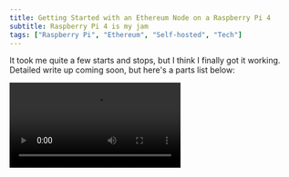 ```yaml
---
title: Getting Started with an Ethereum Node on a Raspberry Pi 4
subtitle: Raspberry Pi 4 is my jam
tags: ["Raspberry Pi", "Ethereum", "Self-hosted", "Tech"]
---
```

<p class="w-full">It took me quite a few starts and stops, but I think I finally got it working. Detailed write up coming soon, but here's a parts list below:</p>

<div class="w-2/3 mx-auto my-6 rounded-lg shadow-xl">
  <video controls loop class="w-full">
    <source src="https://res.cloudinary.com/duzmgsio4/video/upload/f_auto,q_auto:eco/v1589227248/eth-node-sync.mov">
    Sorry, your browser doesn't support embedded videos.
  </video>
</div>
